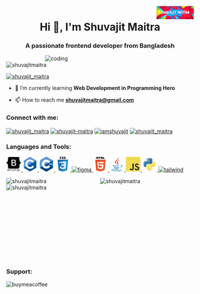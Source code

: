 <img alt="coding" width="100vw" align="right" src="https://github.com/shuvajitmaitra/shuvajitmaitra/blob/main/standard.gif">
<h1 align="center">Hi 👋, I'm Shuvajit Maitra</h1>
<h3 align="center">A passionate frontend developer from Bangladesh</h3>
<img src="https://i.gifer.com/origin/bc/bca56ffe4a6e2910237482982aa856fe_w200.gif" alt="coding" width="400" align="right">

<p align="left"> <img src="https://komarev.com/ghpvc/?username=shuvajitmaitra&label=Profile%20views&color=0e75b6&style=flat" alt="shuvajitmaitra" /> </p>

<p align="left"> <a href="https://twitter.com/shuvajit_maitra" target="blank"><img src="https://img.shields.io/twitter/follow/shuvajit_maitra?logo=twitter&style=for-the-badge" alt="shuvajit_maitra" /></a> </p>

- 🌱 I’m currently learning **Web Development in Programming Hero**

- 📫 How to reach me **shuvajitmaitra@gmail.com**

<h3 align="left">Connect with me:</h3>
<p align="left">
<a href="https://twitter.com/Shuvajit_Maitra" target="blank"><img align="center" src="https://raw.githubusercontent.com/rahuldkjain/github-profile-readme-generator/master/src/images/icons/Social/twitter.svg" alt="shuvajit_maitra" height="30" width="40" /></a>
<a href="https://linkedin.com/in/shuvajit-maitra" target="blank"><img align="center" src="https://raw.githubusercontent.com/rahuldkjain/github-profile-readme-generator/master/src/images/icons/Social/linked-in-alt.svg" alt="shuvajit-maitra" height="30" width="40" /></a>
<a href="https://fb.com/iamshuvajit" target="blank"><img align="center" src="https://raw.githubusercontent.com/rahuldkjain/github-profile-readme-generator/master/src/images/icons/Social/facebook.svg" alt="iamshuvajit" height="30" width="40" /></a>
<a href="https://instagram.com/shuvajit_maitra" target="blank"><img align="center" src="https://raw.githubusercontent.com/rahuldkjain/github-profile-readme-generator/master/src/images/icons/Social/instagram.svg" alt="shuvajit_maitra" height="30" width="40" /></a>
</p>

<h3 align="left">Languages and Tools:</h3>
<p align="left"> <a href="https://getbootstrap.com" target="_blank" rel="noreferrer"> <img src="https://raw.githubusercontent.com/devicons/devicon/master/icons/bootstrap/bootstrap-plain-wordmark.svg" alt="bootstrap" width="40" height="40"/> </a> <a href="https://www.cprogramming.com/" target="_blank" rel="noreferrer"> <img src="https://raw.githubusercontent.com/devicons/devicon/master/icons/c/c-original.svg" alt="c" width="40" height="40"/> </a> <a href="https://www.w3schools.com/cpp/" target="_blank" rel="noreferrer"> <img src="https://raw.githubusercontent.com/devicons/devicon/master/icons/cplusplus/cplusplus-original.svg" alt="cplusplus" width="40" height="40"/> </a> <a href="https://www.w3schools.com/css/" target="_blank" rel="noreferrer"> <img src="https://raw.githubusercontent.com/devicons/devicon/master/icons/css3/css3-original-wordmark.svg" alt="css3" width="40" height="40"/> </a> <a href="https://www.figma.com/" target="_blank" rel="noreferrer"> <img src="https://www.vectorlogo.zone/logos/figma/figma-icon.svg" alt="figma" width="40" height="40"/> </a> <a href="https://www.w3.org/html/" target="_blank" rel="noreferrer"> <img src="https://raw.githubusercontent.com/devicons/devicon/master/icons/html5/html5-original-wordmark.svg" alt="html5" width="40" height="40"/> </a> <a href="https://www.java.com" target="_blank" rel="noreferrer"> <img src="https://raw.githubusercontent.com/devicons/devicon/master/icons/java/java-original.svg" alt="java" width="40" height="40"/> </a> <a href="https://developer.mozilla.org/en-US/docs/Web/JavaScript" target="_blank" rel="noreferrer"> <img src="https://raw.githubusercontent.com/devicons/devicon/master/icons/javascript/javascript-original.svg" alt="javascript" width="40" height="40"/> </a> <a href="https://www.python.org" target="_blank" rel="noreferrer"> <img src="https://raw.githubusercontent.com/devicons/devicon/master/icons/python/python-original.svg" alt="python" width="40" height="40"/> </a> <a href="https://tailwindcss.com/" target="_blank" rel="noreferrer"> <img src="https://www.vectorlogo.zone/logos/tailwindcss/tailwindcss-icon.svg" alt="tailwind" width="40" height="40"/> </a> </p>


<p><img align="left"   width="50%"  src="https://github-readme-streak-stats.herokuapp.com/?user=shuvajitmaitra&" alt="shuvajitmaitra" /></p>
<p><img align="left"  width="45%" src="https://github-readme-stats.vercel.app/api/top-langs?username=shuvajitmaitra&show_icons=true&locale=en&layout=compact" alt="shuvajitmaitra" /></p>
<p>&nbsp;<img align="left"  width="50%"  src="https://github-readme-stats.vercel.app/api?username=shuvajitmaitra&show_icons=true&locale=en" alt="shuvajitmaitra" /></p>
<br><br><br><br><br><br><br><br><br><br><br>
<h3 align="left">Support:</h3>
<p><a href="https://www.buymeacoffee.com/buymeacoffee"> <img align="left" src="https://cdn.buymeacoffee.com/buttons/v2/default-yellow.png" height="50" width="210" alt="buymeacoffee" /></a></p><br><br>
